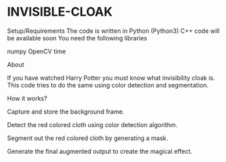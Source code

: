 # INVISIBLE-CLOAK
Setup/Requirements
The code is written in Python (Python3) C++ code will be available soon You need the following libraries

numpy
OpenCV
time


About

If you have watched Harry Potter you must know what invisibility cloak is. This code tries to do the same using color detection and segmentation.

How it works?


Capture and store the background frame.

Detect the red colored cloth using color detection algorithm.

Segment out the red colored cloth by generating a mask.

Generate the final augmented output to create the magical effect.

